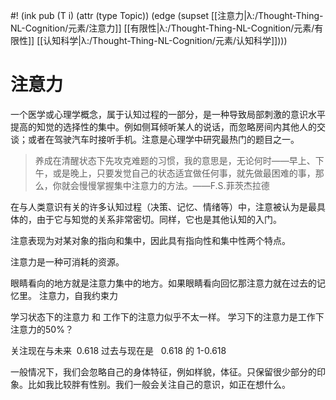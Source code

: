 #! (ink pub (T i) (attr (type Topic)) (edge (supset [[注意力|λ:/Thought-Thing-NL-Cognition/元素/注意力]] [[有限性|λ:/Thought-Thing-NL-Cognition/元素/有限性]] [[认知科学|λ:/Thought-Thing-NL-Cognition/元素/认知科学]])))

# 注意力

一个医学或心理学概念，属于认知过程的一部分，是一种导致局部刺激的意识水平提高的知觉的选择性的集中。例如侧耳倾听某人的说话，而忽略房间内其他人的交谈；或者在驾驶汽车时接听手机。注意是心理学中研究最热门的题目之一。

> 养成在清醒状态下先攻克难题的习惯，我的意思是，无论何时——早上、下午，或是晚上，只要发觉自己的状态适宜做任何事，就先做最困难的事，那么，你就会慢慢掌握集中注意力的方法。——F.S.菲茨杰拉德

在与人类意识有关的许多认知过程（决策、记忆、情绪等）中，注意被认为是最具体的，由于它与知觉的关系非常密切。同样，它也是其他认知的入门。

注意表现为对某对象的指向和集中，因此具有指向性和集中性两个特点。



注意力是一种可消耗的资源。


眼睛看向的地方就是注意力集中的地方。如果眼睛看向回忆那注意力就在过去的记忆里。
注意力，自我约束力

学习状态下的注意力 和 工作下的注意力似乎不太一样。
学习下的注意力是工作下注意力的50%？

关注现在与未来  0.618
过去与现在是   0.618 的 1-0.618


一般情况下，我们会忽略自己的身体特征，例如样貌，体征。只保留很少部分的印象。比如我比较胖有性别。我们一般会关注自己的意识，如正在想什么。
